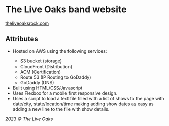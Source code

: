 # The Live Oaks band website

[theliveoaksrock.com](https://www.theliveoaksrock.com)

## Attributes

<ul>
    <li>Hosted on AWS using the following services:</li>
        <ul>
            <li>S3 bucket (storage)</li>
            <li>CloudFront (Distribution)</li>
            <li>ACM (Certification)</li>
            <li>Route 53 (IP Routing to GoDaddy)</li>
            <li>GoDaddy (DNS)</li>
        </ul>
    <li>Built using HTML/CSS/Javascript</li>
    <li>Uses Flexbox for a mobile first responsive design.
    <li>Uses a script to load a text file filled with a list of shows to the page with date/city, state/location/time making adding show dates as easy as adding a new line to the file with show details.</li>
</ul>

_2023 &copy; The Live Oaks_
